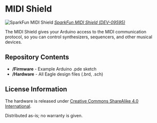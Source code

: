 MIDI Shield
===========

![SparkFun MIDI Shield](https://cdn.sparkfun.com//assets/parts/3/4/1/0/09595-01.jpg)
[*SparkFun MIDI Shield (DEV-09595)*](https://www.sparkfun.com/products/9595)

The MIDI Shield gives your Arduino access to the MIDI communication protocol, so you can control synthesizers, sequencers, and other musical devices.

Repository Contents
-------------------

* **/Firmware** - Example Arduino .pde sketch
* **/Hardware** - All Eagle design files (.brd, .sch)

License Information
-------------------
The hardware is released under [Creative Commons ShareAlike 4.0 International](https://creativecommons.org/licenses/by-sa/4.0/).

Distributed as-is; no warranty is given.
